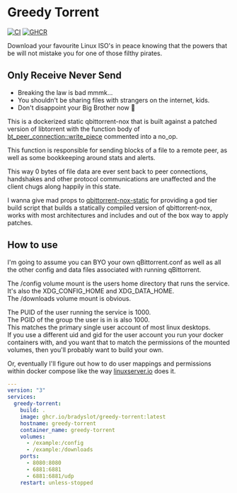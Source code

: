 # Greedy Torrent

[![CI](https://github.com/bradyslot/greedy-torrent/actions/workflows/ci.yml/badge.svg)](https://github.com/bradyslot/greedy-torrent/actions)
[![GHCR](https://img.shields.io/badge/latest-blue?style=flat&logo=docker&logoColor=ffffff&label=greedy-torrent&labelColor=555555&color=0366d6)](https://ghcr.io/bradyslot/greedy-torrent)

Download your favourite Linux ISO's in peace knowing that the powers that be
will not mistake you for one of those filthy pirates.  

## Only Receive Never Send

- Breaking the law is bad mmmk...
- You shouldn't be sharing files with strangers on the internet, kids.
- Don't disappoint your Big Brother now :eyes:

This is a dockerized static qbittorrent-nox that is built against a patched
version of libtorrent with the function body of [bt_peer_connection::write_piece](https://github.com/arvidn/libtorrent/blob/RC_2_0/src/bt_peer_connection.cpp#L2632)
commented into a no_op.  

This function is responsible for sending blocks of a file to a remote peer, as 
well as some bookkeeping around stats and alerts.  

This way 0 bytes of file data are ever sent back to peer connections, handshakes
and other protocol communications are unaffected and the client chugs along
happily in this state.  

I wanna give mad props to [qbittorrent-nox-static](https://github.com/userdocs/qbittorrent-nox-static)
for providing a god tier build script that builds a statically compiled version
of qbittorrent-nox, works with most architectures and includes and out of the
box way to apply patches.  

## How to use

I'm going to assume you can BYO your own qBittorrent.conf as well as all the
other config and data files associated with running qBittorrent.  

The /config volume mount is the users home directory that runs the service.  
It's also the XDG_CONFIG_HOME and XDG_DATA_HOME.  
The /downloads volume mount is obvious.  

The PUID of the user running the service is 1000.  
The PGID of the group the user is in is also 1000.  
This matches the primary single user account of most linux desktops.  
If you use a different uid and gid for the user account you run your docker
containers with, and you want that to match the permissions of the mounted
volumes, then you'll probably want to build your own.  

Or, eventually I'll figure out how to do user mappings and permissions within
docker compose like the way [linuxserver.io](https://docs.linuxserver.io/images/docker-qbittorrent)
does it.  

```yaml
---
version: "3"
services:
  greedy-torrent:
    build: .
    image: ghcr.io/bradyslot/greedy-torrent:latest
    hostname: greedy-torrent
    container_name: greedy-torrent
    volumes:
      - /example:/config
      - /example:/downloads
    ports:
      - 8080:8080
      - 6881:6881
      - 6881:6881/udp
    restart: unless-stopped
```
